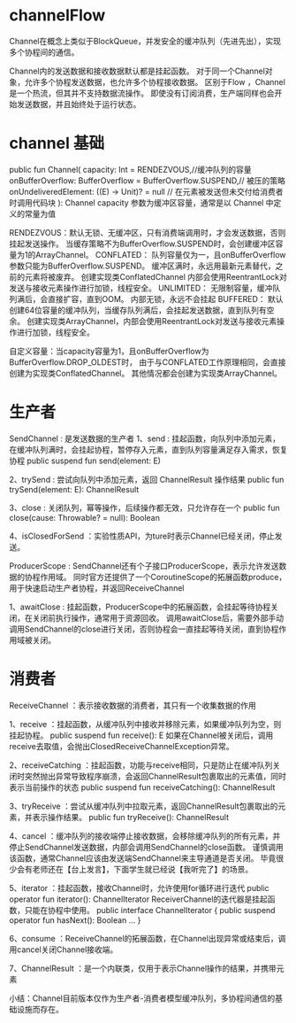 # channelFlow
Channel在概念上类似于BlockQueue，并发安全的缓冲队列（先进先出），实现多个协程间的通信。

Channel内的发送数据和接收数据默认都是挂起函数。
对于同一个Channel对象，允许多个协程发送数据，也允许多个协程接收数据。
区别于Flow ，Channel是一个热流，但其并不支持数据流操作。
即使没有订阅消费，生产端同样也会开始发送数据，并且始终处于运行状态。


# channel 基础 
public fun <E> Channel(
capacity: Int = RENDEZVOUS,//缓冲队列的容量 
onBufferOverflow: BufferOverflow = BufferOverflow.SUSPEND,// 被压的策略
onUndeliveredElement: ((E) -> Unit)? = null // 在元素被发送但未交付给消费者时调用代码块
): Channel<E>
 capacity 参数为缓冲区容量，通常是以 Channel 中定义的常量为值

 RENDEZVOUS：默认无锁、无缓冲区，只有消费端调用时，才会发送数据，否则挂起发送操作。
             当缓存策略不为BufferOverflow.SUSPEND时，会创建缓冲区容量为1的ArrayChannel。
 CONFLATED： 队列容量仅为一，且onBufferOverflow参数只能为BufferOverflow.SUSPEND。
             缓冲区满时，永远用最新元素替代，之前的元素将被废弃。
             创建实现类ConflatedChannel
             内部会使用ReentrantLock对发送与接收元素操作进行加锁，线程安全。
 UNLIMITED： 无限制容量，缓冲队列满后，会直接扩容，直到OOM。
             内部无锁，永远不会挂起
 BUFFERED： 默认创建64位容量的缓冲队列，当缓存队列满后，会挂起发送数据，直到队列有空余。
            创建实现类ArrayChannel，内部会使用ReentrantLock对发送与接收元素操作进行加锁，线程安全。

 自定义容量：当capacity容量为1，且onBufferOverflow为BufferOverflow.DROP_OLDEST时，
           由于与CONFLATED工作原理相同，会直接创建为实现类ConflatedChannel。
           其他情况都会创建为实现类ArrayChannel。

# 生产者 

SendChannel : 是发送数据的生产者
1、send : 挂起函数，向队列中添加元素，在缓冲队列满时，会挂起协程，暂停存入元素，直到队列容量满足存入需求，恢复协程
          public suspend fun send(element: E)

2、trySend : 尝试向队列中添加元素，返回 ChannelResult 操作结果
             public fun trySend(element: E): ChannelResult<Unit> 

3、close : 关闭队列，幂等操作，后续操作都无效，只允许存在一个
           public fun close(cause: Throwable? = null): Boolean

4、isClosedForSend ：实验性质API，为ture时表示Channel已经关闭，停止发送。

ProducerScope : SendChannel还有个子接口ProducerScope，表示允许发送数据的协程作用域。
                同时官方还提供了一个CoroutineScope的拓展函数produce，用于快速启动生产者协程，并返回ReceiveChannel   

1、awaitClose : 挂起函数，ProducerScope中的拓展函数，会挂起等待协程关闭，在关闭前执行操作，通常用于资源回收。
                调用awaitClose后，需要外部手动调用SendChannel的close进行关闭，否则协程会一直挂起等待关闭，直到协程作用域被关闭。

# 消费者
ReceiveChannel ：表示接收数据的消费者，其只有一个收集数据的作用

1、receive ：挂起函数，从缓冲队列中接收并移除元素，如果缓冲队列为空，则挂起协程。
            public suspend fun receive(): E
            如果在Channel被关闭后，调用receive去取值，会抛出ClosedReceiveChannelException异常。

2、receiveCatching ：挂起函数，功能与receive相同，只是防止在缓冲队列关闭时突然抛出异常导致程序崩溃，会返回ChannelResult包裹取出的元素值，同时表示当前操作的状态
                    public suspend fun receiveCatching(): ChannelResult<E>

3、tryReceive ：尝试从缓冲队列中拉取元素，返回ChannelResult包裹取出的元素，并表示操作结果。
               public fun tryReceive(): ChannelResult<E>

4、cancel ：缓冲队列的接收端停止接收数据，会移除缓冲队列的所有元素，并停止SendChannel发送数据，内部会调用SendChannel的close函数。
           谨慎调用该函数，通常Channel应该由发送端SendChannel来主导通道是否关闭。 
           毕竟很少会有老师还在【台上发言】，下面学生就已经说【我听完了】的场景。

5、iterator ：挂起函数，接收Channel时，允许使用for循环进行迭代
             public operator fun iterator(): ChannelIterator<E>
             ReceiverChannel的迭代器是挂起函数，只能在协程中使用。
             public interface ChannelIterator<out E> {
             public suspend operator fun hasNext(): Boolean
              ...
             }

6、consume ：ReceiveChannel的拓展函数，在Channel出现异常或结束后，调用cancel关闭Channel接收端。

7、ChannelResult ：是一个内联类，仅用于表示Channel操作的结果，并携带元素
   
   
小结：Channel目前版本仅作为生产者-消费者模型缓冲队列，多协程间通信的基础设施而存在。
